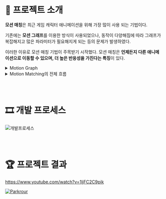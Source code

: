 # 💬 프로젝트 소개

**모션 매칭**은 최근 게임 캐릭터 애니메이션을 위해 가장 많이 사용 되는 기법이다.

기존에는 **모션 그래프**를 이용한 방식이 사용되었으나, 동작이 다양해짐에 따라 그래프가 복잡해지고 많은 파라미터가 필요해지게 되는 등의 문제가 발생하였다.

이러한 이유로 모션 매칭 기법이 주목받기 시작했다. 모션 매칭은 **언제든지 다른 애니메이션으로 이동할 수 있으며, 더 높은 반응성을 가진다는 특징**이 있다.

<details>
<summary>Motion Graph</summary>
<div markdown="1">
![모션그래프](/uploads/c080b8bf41c1177de874fe833ed7c044/Untitled__2_.png)

✏️ **포즈와 속도가 어느정도 근접하게 유사해지면 전이점(transition point)에 다다름**

✏️ 이때 가능성 있는 것 중에서 어디로 갈지 결정

✏️ 다양한 문제점이 존재 → 자동으로 그래프를 구성하는 과정에서 제어와 유지가 어려움

- 스테이트 머신의 계층이 많아지고 확장됨에 따라 그래프가 복잡해짐
- 각 스테이트의 이동을 결정하거나 혼합하는 과정에서 많은 파리미터가 필요해짐
- 동작의 네이밍과 위치 선정이 쉽지 않음
- 루프 구현 시, 시작 동작과 끝 동작의 시점과 루프 변환 시점 선정이 어려움

</div>
</details>


<details>
<summary>Motion Matching의 전체 흐름</summary>
<div markdown="1">
![모션매칭](/uploads/a9fd4782328fa2bbca295edd176c9d2d/Untitled__3_.png)

### 포즈 DB 생성

1. 캐릭터에 애니메이션을 적용하기 위해서 Pose DB를 생성 
2. Pose 정보는 각 bone에 대한 Location과 Rotation 값 등을 포함

### 피쳐 DB 생성

1. 최상의 전환을 찾기 위해 Feature라는 데이터가 필요 
2. 이는 전환에 적합한 일치 항목을 찾기 위해 모션 일치 알고리즘에서 사용하는 애니메이션 데이터에서 추출된 속성
3. Feature는 위치나 속도와 같은 포즈 정보와, 궤적 정보를 포함
    - 포즈 정보: Pose DB 정보를 수정해서 사용
    - 궤적 정보: 현재 프레임으로부터 일정한 시간 간격으로 미래 위치를 계산

### 사용자 입력

1. 업데이트 시점이 되면 현재 포즈의 특징과 미래 궤적 예측 정보를 합해서 **쿼리 벡터** 생성
2. 쿼리 벡터는 포즈 정보와 궤적 정보로 이뤄져있으므로 피쳐와 동일한 구조

### 모션 매칭 알고리즘

1. KD-Tree 알고리즘을 통해 피쳐 DB에서 현재 쿼리 벡터와 가장 유사한 피쳐 검색
2. 즉, 현재 상황과 우리가 만들고자하는 모습을 잘 묘사하는 피쳐를 찾는 것
3. 매칭된 피쳐에 대응되는 포즈DB의 인덱스를 추출

### 애니메이션 교체

1. 새로운 애니메이션으로 교체해야하는 경우, 새로 매칭된 인덱스의 포즈로 변환
2. 그렇지 않은 경우, 포즈DB에서 인덱스를 하나씩 늘려가며 현재 애니메이션을 연속 재생
</div>
</details>

<br><br>

# 🎞️ 개발 프로세스

![개발프로세스](/uploads/790fc497b93c78d1b7cedb7090355c04/Untitled__4_.png)

<br><br>

# 🏆 프로젝트 결과
https://www.youtube.com/watch?v=1ljFC2C9pik

[![Parkrour](http://img.youtube.com/vi/1ljFC2C9pik/0.jpg)](https://youtu.be/1ljFC2C9pik)